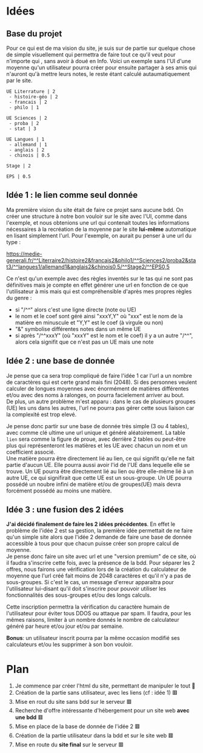 # Idées

## Base du projet
Pour ce qui est de ma vision du site, je suis sur de partie sur quelque chose de simple visuellement qui permettra de faire tout ce qu'il veut pour n'importe qui
, sans avoir à doué en Info. Voici un exemple sans l'UI d'une moyenne qu'un utilisateur pourra créer pour ensuite partager à ses amis qui n'auront qu'à mettre leurs 
notes, le reste étant calculé autaumatiquement par le site.
```
UE Literrature | 2
 - histoire-géo | 2
 - francais | 2
 - philo | 1

UE Sciences | 2
 - proba | 2
 - stat | 3
 
UE Langues | 1
 - allemand | 1
 - anglais | 2
 - chinois | 0.5

Stage | 2

EPS | 0.5
```


## Idée 1 : le lien comme seul donnée
Ma première vision du site était de faire ce projet sans aucune bdd. On créer une structure à notre bon vouloir sur le site avec l'UI, comme dans l'exemple, et 
nous obtenions une url qui contenait toutes les informations nécessaires à la recréation de la moyenne par le site **lui-même** automatique en lisant simplement l'url.
Pour l'exemple, on aurait pu penser à une url du type :

https://medie-generali.fr/^^Literraire2/histoire2&francais2&philo1/^^Sciences2/proba2&stat3/^^langues1/allemand1&anglais2&chinois0,5/^^Stage2/^^EPS0,5

Ce n'est qu'un exemple avec des règles inventés sur le tas qui ne sont pas définitives mais je compte en effet générer une url en fonction de ce que l'utilisateur à mis
mais qui est compréhensible d'après mes propres règles du genre :
- si "/^^" alors c'est une ligne directe (note ou UE)
- le nom et le coef sont géré ainsi "xxxY,Y" où "xxx" est le nom de la matière en minuscule et "Y,Y" est le coef (à virgule ou non)
- "&" symbolise différentes notes dans un même UE
- si après "/^^xxxY" (où "xxxY" est le nom et le coef) il y a un autre "/^^", alors cela signifit que ce n'est pas un UE mais une note


## Idée 2 : une base de donnée 
Je pense que ca sera trop compliqué de faire l'idée 1 car l'url a un nombre de caractères qui est certe grand mais fini (2048). Si des personnes veulent calculer de longues moyennes avec énormément de matières différentes et/ou avec des noms à ralonges, on pourra facielement arriver au bout. <br>
De plus, un autre problème m'est apparu : dans le cas de plusieurs groupes (UE) les uns dans les autres, l'url ne pourra pas gérer cette sous liaison car la complexité est trop elevé.

Je pense donc partir sur une base de donnée très simple (3 ou 4 tables), avec comme clé ultime une url unique et généré aléatoirement. La table ``lien`` sera comme la figure de proue, avec derrière 2 tables ou peut-être plus qui représenteront les matières et les UE avec chacun un nom et un coefficient associé. <br>
Une matière pourra être directement lié au lien, ce qui signifit qu'elle ne fait partie d'aucun UE. Elle pourra aussi avoir l'id de l'UE dans lequelle elle se trouve.
Un UE pourra être directement lié au lien ou être elle-même lié à un autre UE, ce qui signifirait que cette UE est un sous-groupe. Un UE pourra possédé un noubre infini de matière et/ou de groupes(UE) mais devra forcément possédé au moins une matière.

## Idée 3 : une fusion des 2 idées

**J'ai décidé finalement de faire les 2 idées précédentes**.
En effet le problème de l'idée 2 est sa gestion, la première idée permettait de ne faire qu'un simple site alors que l'idée 2 demande de faire une base de donnée accessible à tous pour que chacun puisse créer son propre calcul de moyenne.<br>
Je pense donc faire un site avec url et une "version premium" de ce site, où il faudra s'inscrire cette fois, avec la présence de la bdd.
Pour séparer les 2 offres, nous fairons une vérification lors de la création du calculateur de moyenne que l'url créé fait moins de 2048 caractères et qu'il n'y a pas de sous-groupes. Si c'est le cas, un message d'erreur apparaitra pour l'utilisateur lui-disant qu'il doit s'inscrire pour pouvoir utiliser les fonctionnalités des sous-groupes et/ou des longs calculs.

Cette inscription permettra la vérification du caractère humain de l'utilisateur pour éviter tous DDOS ou attaque par spam. Il faudra, pour les mêmes raisons, limiter à un nombre donnés le nombre de calculateur généré par heure et/ou jour et/ou par semaine.

**Bonus**: un utilisateur inscrit pourra par la même occasion modifié ses calculateurs et/ou les supprimer à son bon vouloir.



# Plan
1. Je commence par créer l'html du site, permettant de manipuler le tout 🔨
2. Création de la partie sans utilisateur, avec les liens (cf : idée 1) 🟥
3. Mise en rout du site sans bdd sur le serveur 🟥
4. Recherche d'offre intéressante d'hébergement pour un site web **avec une bdd** 🟥
5. Mise en place de la base de donnée de l'idée 2 🟥
6. Création de la partie utilisateur dans la bdd et sur le site web 🟥
7. Mise en route du **site final** sur le serveur 🟥

<!---
to do 🟥
in progress 🔨
done ✅
--->
